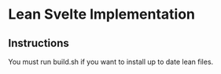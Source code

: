 # Lean Svelte Implementation


## Instructions
You must run build.sh if you want to install up to date lean files.
